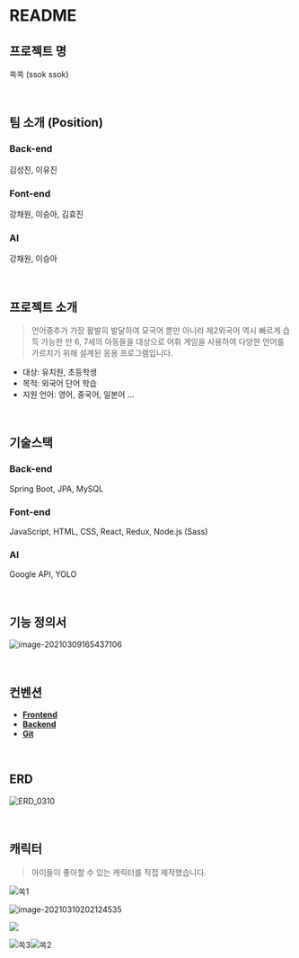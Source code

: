 # README

## 프로젝트 명

쏙쏙 (ssok ssok)

<br/>

## 팀 소개 (Position)

### Back-end

김성진, 이유진

### Font-end

강채원, 이승아, 김효진

### AI

강채원, 이승아

<br/>

## 프로젝트 소개

> 언어중추가 가장 활발히 발달하여 모국어 뿐만 아니라 제2외국어 역시 빠르게 습득 가능한 만 6, 7세의 아동들을 대상으로 어휘 게임을 사용하여 다양한 언어를 가르치기 위해 설계된 응용 프로그램입니다. 

- 대상: 유치원, 초등학생
- 목적: 외국어 단어 학습
- 지원 언어: 영어, 중국어, 일본어 ...

<br/>

## 기술스택

### Back-end

Spring Boot, JPA, MySQL

### Font-end

JavaScript, HTML, CSS, React, Redux, Node.js (Sass)

### AI

Google API, YOLO

<br/>

## 기능 정의서

![image-20210309165437106](images/image-20210309165437106.png)

<br/>

## 컨벤션

- **[Frontend](https://drive.google.com/file/d/1r4TwL8FZPtXl6Qu_URC9X5fPLwS4ewhY/view?usp=sharing)**
- **[Backend](https://drive.google.com/file/d/1Lu1NI_9eoSqKUJLGmqbckmLPx6H8yEfh/view?usp=sharing)**
- **[Git](https://drive.google.com/file/d/1JF-gLLxCqfaKGRXeTzfED7pqIz8puCCE/view?usp=sharing)**

<br/>

## ERD

![ERD_0310](images/ERD_0310.png)

<br/>



## 캐릭터

> 아이들이 좋아할 수 있는 캐릭터를 직접 제작했습니다.

![쏙1](README_images/쏙1.jpg)

![image-20210310202124535](README_images/image-20210310202124535.png)

![](README_images/image-20210310202145246.png)

![쏙3](README_images/쏙3.jpg)![쏙2](README_images/쏙2.jpg)
